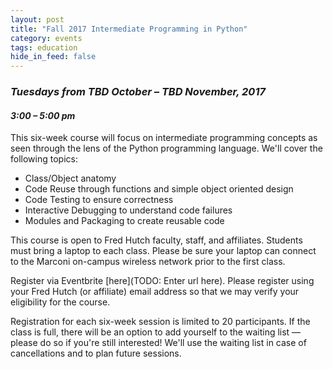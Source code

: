 ```yaml
---
layout: post
title: "Fall 2017 Intermediate Programming in Python"
category: events
tags: education
hide_in_feed: false
---
```


### *Tuesdays from TBD October &ndash; TBD November, 2017*
#### *3:00 &ndash; 5:00 pm*

This six-week course will focus on intermediate programming concepts as seen through the lens of the Python programming language.
We'll cover the following topics:

- Class/Object anatomy
- Code Reuse through functions and simple object oriented design
- Code Testing to ensure correctness
- Interactive Debugging to understand code failures
- Modules and Packaging to create reusable code

This course is open to Fred Hutch faculty, staff, and affiliates.
Students must bring a laptop to each class.
Please be sure your laptop can connect to the Marconi on-campus wireless network prior to the first class.

Register via Eventbrite [here](TODO: Enter url here).
Please register using your Fred Hutch (or affiliate) email address so that we may verify your eligibility for the course.

Registration for each six-week session is limited to 20 participants.
If the class is full, there will be an option to add yourself to the waiting list &mdash; please do so if you're still interested!
We'll use the waiting list in case of cancellations and to plan future sessions.